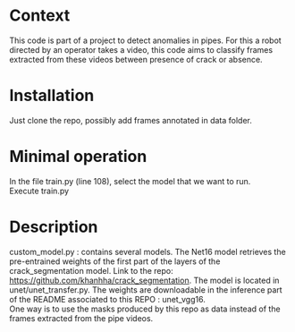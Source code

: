 # Context

This code is part of a project to detect anomalies in pipes. For this a robot directed by an operator takes a video, this code aims to classify frames extracted from these videos between presence of crack or absence.

# Installation

Just clone the repo, possibly add frames annotated in data folder.

# Minimal operation

In the file train.py (line 108), select the model that we want to run.  
Execute train.py 

# Description

custom_model.py : contains several models. The Net16 model retrieves the pre-entrained weights of the first part of the layers of the crack_segmentation model. 
Link to the repo: https://github.com/khanhha/crack_segmentation. The model is located in unet/unet_transfer.py. The weights are downloadable in the inference part of the README associated to this REPO : unet_vgg16.  
One way is to use the masks produced by this repo as data instead of the frames extracted from the pipe videos.
